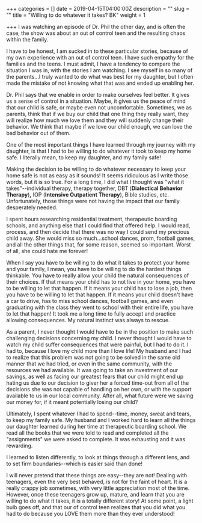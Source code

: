 +++
categories = []
date = 2019-04-15T04:00:00Z
description = ""
slug = ""
title = "Willing to do whatever it takes? BK"
weight = 1

+++
I was watching an episode of Dr. Phil the other day, and is often the case, the show was about an out of control teen and the resulting chaos within the family.

I have to be honest, I am sucked in to these particular stories, because of my own experience with an out of control teen. I have such empathy for the families and the teens. I must admit, I have a tendency to compare the situation I was in, with the stories I am watching. I see myself in so many of the parents...I truly wanted to do what was best for my daughter, but I often made the mistake of not knowing what that was and ended up enabling her.

Dr. Phil says that we enable in order to make ourselves feel better. It gives us a sense of control in a situation. Maybe, it gives us the peace of mind that our child is safe, or maybe even not uncomfortable. Sometimes, we as parents, think that if we buy our child that one thing they really want, they will realize how much we love them and they will suddenly change their behavior. We think that maybe if we love our child enough, we can love the bad behavior out of them.

One of the most important things I have learned through my journey with my daughter, is that I had to be willing to do whatever it took to keep my home safe. I literally mean, to keep my daughter, and my family safe!

Making the decision to be willing to do whatever necessary to keep your home safe is not as easy as it sounds! It seems ridiculous as I write those words, but it is so true. For a long time, I did what I thought was "what it takes"--individual therapy, therapy together, DBT (**Dialectical Behavior Therapy**)**,** IOP (**Intensive Outpatient Therapy**), Bible studies, etc. Unfortunately, those things were not having the impact that our family desperately needed.

I spent hours researching residential treatment, therapeutic boarding schools, and anything else that I could find that offered help. I would read, process, and then decide that there was no way I could send my precious child away. She would miss so much...school dances, prom, football games, and all the other things that, for some reason, seemed so important. Worst of all, she could hate me forever!

When I say you have to be willing to do what it takes to protect your home and your family, I mean, you have to be willing to do the hardest things thinkable. You have to really allow your child the natural consequences of their choices. If that means your child has to not live in your home, you have to be willing to let that happen. If it means your child has to lose a job, then you have to be willing to let that happen. If it means your child doesn't have a car to drive, has to miss school dances, football games, and even graduating with the class they went to school with their entire life, you have to let that happen! It took me a long time to fully accept and practice allowing consequences. My natural instinct was always to rescue.

As a parent, I never thought I would have to be in the position to make such challenging decisions concerning my child. I never thought I would have to watch my child suffer consequences that were painful, but I had to do it. I had to, because I love my child more than I love life! My husband and I had to realize that this problem was not going to be solved in the same old manner that we had tried, or even in the same community, with the resources we had available. It was going to take an investment of our savings, as well as facing our greatest fears that our child might end up hating us due to our decision to giver her a forced time-out from all of the decisions she was not capable of handling on her own, or with the support available to us in our local community. After all, what future were we saving our money for, if it meant potentially losing our child?

Ultimately, I spent whatever I had to spend--time, money, sweat and tears, to keep my family safe. My husband and I worked hard to learn all the things our daughter learned during her time at therapeutic boarding school. We read all the books that we were told to read and completed all the "assignments" we were asked to complete. It was exhausting and it was rewarding.

I learned to listen differently, to look at things through a different lens, and to set firm boundaries--which is easier said than done!

I will never pretend that these things are easy--they are not! Dealing with teenagers, even the very best behaved, is not for the faint of heart. It is a really crappy job sometimes, with very little appreciation most of the time. However, once these teenagers grow up, mature, and learn that you are willing to do what it takes, it is a totally different story! At some point, a light bulb goes off, and that our of control teen realizes that you did what you had to do because you LOVE them more than they ever understood!